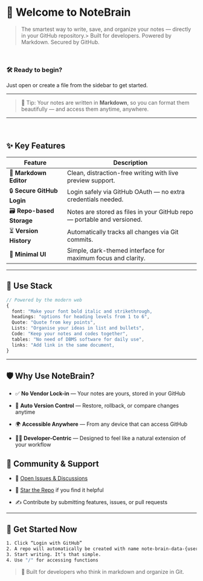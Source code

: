 # 🧠 Welcome to **NoteBrain**

> The smartest way to write, save, and organize your notes — directly in your GitHub repository.> Built for developers. Powered by Markdown. Secured by GitHub.

<br />

### 🛠 Ready to begin?

Just open or create a file from the sidebar to get started.

***

> 🚀 Tip: Your notes are written in **Markdown**, so you can format them beautifully — and access them anytime, anywhere.

***

<br />

## ✨ Key Features

| Feature                    | Description                                                             |
| -------------------------- | ----------------------------------------------------------------------- |
| 📝 **Markdown Editor**     | Clean, distraction-free writing with live preview support.              |
| 🔒 **Secure GitHub Login** | Login safely via GitHub OAuth — no extra credentials needed.            |
| 🗃️ **Repo-based Storage** | Notes are stored as files in your GitHub repo — portable and versioned. |
| ⏳ **Version History**      | Automatically tracks all changes via Git commits.                       |
| 🧩 **Minimal UI**          | Simple, dark-themed interface for maximum focus and clarity.            |

***

## 🔧 Use Stack

```ts
// Powered by the modern web
{
  font: "Make your font bold italic and strikethrough,
  headings: "options for heading levels from 1 to 6",
  Quote: "Quote from key points",
  Lists: "Organise your ideas in list and bullets",
  Code: "Keep your notes and codes together",
  tables: "No need of DBMS software for daily use",
  links: "Add link in the same document,
}
```

***

## 🛡️ Why Use NoteBrain?

* ✅ **No Vendor Lock-in** — Your notes are yours, stored in your GitHub

* 🔁 **Auto Version Control** — Restore, rollback, or compare changes anytime

* 🌍 **Accessible Anywhere** — From any device that can access GitHub

* 🧙‍♂️ **Developer-Centric** — Designed to feel like a natural extension of your workflow

## 💬 Community & Support

* 🧪 [Open Issues & Discussions](https://github.com/your-repo/issues)

* 🌟 [Star the Repo](https://github.com/your-repo) if you find it helpful

* ✍️ Contribute by submitting features, issues, or pull requests

***

## 🔐 Get Started Now

```bash
1. Click “Login with GitHub”
2. A repo will automatically be created with name note-brain-data-{username}
3. Start writing. It’s that simple.
4. Use "/" for accessing functions
```

> 🧠 Built for developers who think in markdown and organize in Git.

